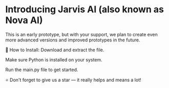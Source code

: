 # Introducing Jarvis AI (also known as Nova AI)
This is an early prototype, but with your support, we plan to create even more advanced versions and improved prototypes in the future.

🔧 How to Install:
Download and extract the file.

Make sure Python is installed on your system.

Run the main.py file to get started.

⭐ Don't forget to give us a star — it really helps and means a lot!
